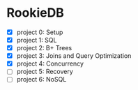 # RookieDB

- [x] project 0: Setup
- [x] project 1: SQL
- [x] project 2: B+ Trees
- [x] project 3: Joins and Query Optimization
- [x] project 4: Concurrency
- [ ] project 5: Recovery
- [ ] project 6: NoSQL

